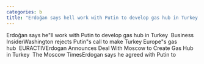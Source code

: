 ```yaml
---
categories: b
title: "Erdoğan says hell work with Putin to develop gas hub in Turkey  Business Insider"
---
```

Erdoğan says he"ll work with Putin to develop gas hub in Turkey&nbsp;&nbsp;Business InsiderWashington rejects Putin"s call to make Turkey Europe"s gas hub&nbsp;&nbsp;EURACTIVErdogan Announces Deal With Moscow to Create Gas Hub in Turkey&nbsp;&nbsp;The Moscow TimesErdogan says he agreed with Putin to